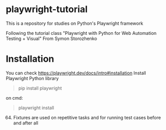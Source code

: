 # playwright-tutorial

This is a repository for studies on Python's Playwright framework

Following the tutorial class "Playwright with Python for Web Automation Testing + Visual"
From Symon Storozhenko

# Installation

You can check https://playwright.dev/docs/intro#installation
Install Playwright Python library

> pip install playwright

on cmd:

> playwright install

64. Fixtures
are used on repetitive tasks
and for running test cases before and after all 